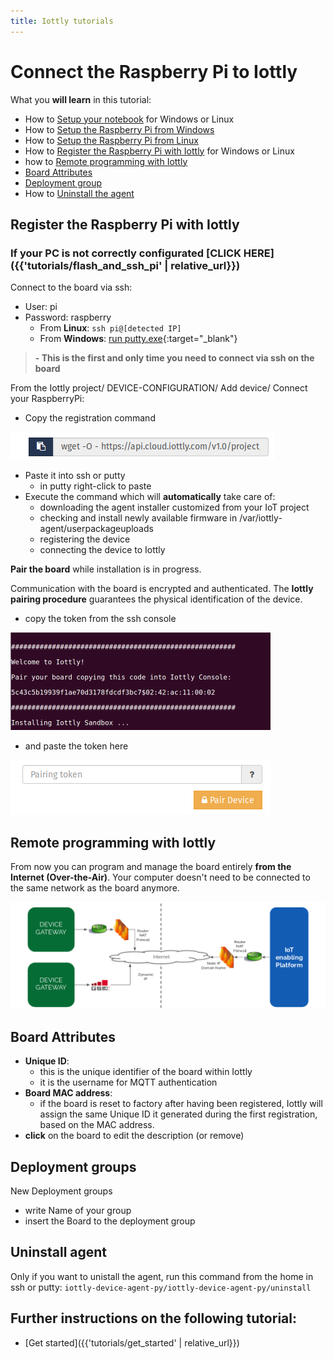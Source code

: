 ```yaml
---
title: Iottly tutorials
---
```


# Connect the Raspberry Pi to Iottly


What you **will learn** in this tutorial:


- How to [Setup your notebook](#setup-your-notebook) for Windows or Linux
- How to [Setup the Raspberry Pi from Windows](#setup-the-raspberry-pi-from-windows)
- How to [Setup the Raspberry Pi from Linux](#setup-the-raspberry-pi-from-linux)
- How to [Register the Raspberry Pi with Iottly](#register-the-raspberry-pi-with-iottly) for Windows or Linux
- how to [Remote programming with Iottly](#remote-programming-with-iottly)
- [Board Attributes](#board-attributes)
- [Deployment group](#deployment-groups)
- How to [Uninstall the agent](#uninstall-agent)


## Register the Raspberry Pi with Iottly
### If your PC is not correctly configurated [CLICK HERE]({{'tutorials/flash_and_ssh_pi' | relative_url}})

Connect to the board via ssh:
- User: pi
- Password: raspberry
   - From **Linux**: `ssh pi@[detected IP]`
   - From **Windows**: [run putty.exe](http://www.chiark.greenend.org.uk/~sgtatham/putty/download.html){:target="_blank"}

>**- This is the first and only time you need to connect via ssh on the board**


From the Iottly project/ DEVICE-CONFIGURATION/ Add device/ Connect your RaspberryPi:
- Copy the registration command


![Alt text](/images/registration_command.png)


- Paste it into ssh or putty
   - in putty right-click to paste
- Execute the command which will **automatically** take care of:
   - downloading the agent installer customized from your IoT project
   - checking and install newly available firmware in /var/iottly-agent/userpackageuploads
   - registering the device
   - connecting the device to Iottly

**Pair the board** while installation is in progress.


Communication with the board is encrypted and authenticated. The **Iottly pairing procedure** guarantees the physical identification of the device.

- copy the token from the ssh console

![get token from ssh console](/images/ssh_pairing.png)


- and paste the token here
 
 
![Alt text](/images/pairing.png)


## Remote programming with Iottly


From now you can program and manage the board entirely **from the Internet (Over-the-Air)**.
Your computer doesn't need to be connected to the same network as the board anymore.

![Alt text](/images/slide12.png)



##  Board Attributes

- **Unique ID**: 
   - this is the unique identifier of the board within Iottly
   - it is the username for MQTT authentication
- **Board MAC address**: 
   - if the board is reset to factory after having been registered, Iottly will assign the same Unique ID it generated during the first registration, based on the MAC address.
- **click** on the board to edit the description (or remove)
   

## Deployment groups


New Deployment groups
- write Name of your group
- insert the Board to the deployment group
       
       
## Uninstall agent   


 Only if you want to unistall the agent, run this command from the home in ssh or putty:
`iottly-device-agent-py/iottly-device-agent-py/uninstall`


## Further instructions on the following tutorial:
- [Get started]({{'tutorials/get_started' | relative_url}})


